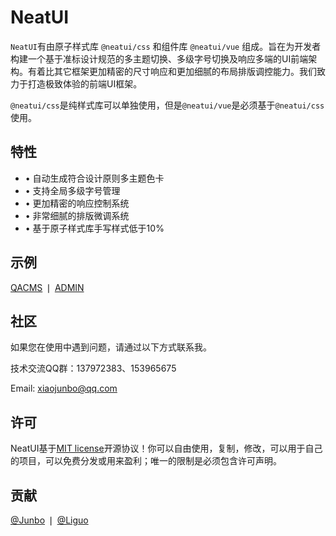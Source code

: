 # NeatUI

`NeatUI`有由原子样式库 `@neatui/css` 和组件库 `@neatui/vue` 组成。旨在为开发者构建一个基于准标设计规范的多主题切换、多级字号切换及响应多端的UI前端架构。有着比其它框架更加精密的尺寸响应和更加细腻的布局排版调控能力。我们致力于打造极致体验的前端UI框架。

`@neatui/css`是纯样式库可以单独使用，但是`@neatui/vue`是必须基于`@neatui/css`使用。

## 特性

- • 自动生成符合设计原则多主题色卡
- • 支持全局多级字号管理
- • 更加精密的响应控制系统
- • 非常细腻的排版微调系统
- • 基于原子样式库手写样式低于10%

## 示例

[<span class="ux-click">QACMS</span>](https://qacms.fekit.cn/) ❘ [<span class="ux-click">ADMIN</span>](https://case.fekit.cn/aa/)

## 社区

如果您在使用中遇到问题，请通过以下方式联系我。

技术交流QQ群：137972383、153965675

Email: [<span class="ux-click">xiaojunbo@qq.com</span>](xiaojunbo@qq.com)

## 许可

NeatUI基于[<span class="ux-click">MIT license</span>](https://opensource.org/license/MIT)开源协议！你可以自由使用，复制，修改，可以用于自己的项目，可以免费分发或用来盈利；唯一的限制是必须包含许可声明。

## 贡献

[<span class="ux-click">@Junbo</span>](https://github.com/junboxiao) ❘ [<span class="ux-click">@Liguo</span>](https://github.com/LLGLSS)
